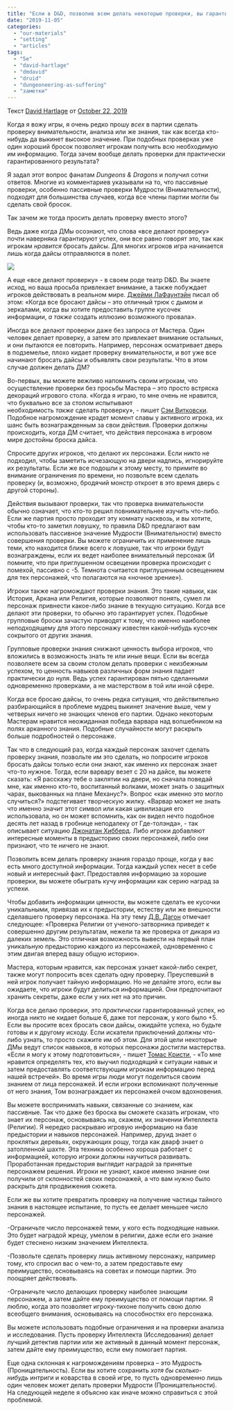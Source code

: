 ```yaml
---
title: "Если в D&D, позволив всем делать некоторые проверки, вы гарантируете успех, то зачем тогда вообще бросать дайсы?"
date: "2019-11-05"
categories: 
  - "our-materials"
  - "setting"
  - "articles"
tags: 
  - "5e"
  - "david-hartlage"
  - "dmdavid"
  - "druid"
  - "dungeoneering-as-suffering"
  - "заметки"
---
```


Текст [David Hartlage](https://vk.com/away.php?to=https%3A%2F%2Fdmdavid.com%2Ftag%2Fauthor%2Fadmin%2F) от [October 22, 2019](https://vk.com/away.php?to=https%3A%2F%2Fdmdavid.com%2Ftag%2Fwhy-bother-having-everyone-roll-a-check-when-it-just-guarantees-success%2F)

Когда я вожу игры, я очень редко прошу _всех_ в партии сделать проверку внимательности, анализа или же знания, так как всегда кто-нибудь да выкинет высокое значение. При подобных проверках уже один хороший бросок позволяет игрокам получить всю необходимую им информацию. Тогда зачем вообще делать проверки для практически гарантированного результата?

Я задал этот вопрос фанатам _Dungeons & Dragons_ и получил сотни ответов. Многие из комментариев указывали на то, что пассивные проверки, особенно пассивные проверки Мудрости (Внимательности), подходят для большинства случаев, когда все члены партии могли бы сделать свой бросок.

Так зачем же тогда просить делать проверку вместо этого?

Ведь даже когда ДМы осознают, что слова «все делают проверку» почти наверняка гарантируют успех, они все равно говорят это, так как игрокам _нравится_ бросать дайсы. Для многих игроков игра начинается лишь когда дайсы отправляются в полет.

![](https://sun9-9.userapi.com/c858520/v858520814/2591e/2IUZ_RBpuUY.jpg)

А еще «все делают проверку» - в своем роде театр D&D. Вы знаете исход, но ваша просьба привлекает внимание, а также побуждает игроков действовать в реальном мире. [Джейми ЛаФаунтэйн](https://vk.com/away.php?to=https%3A%2F%2Ftwitter.com%2Fhoratiodrank) писал об этом: «Когда все бросают дайсы – это отличный трюк с дымом и зеркалами, когда вы хотите предоставить группе кусочек информации, _а также_ создать иллюзию возможного провала».

Иногда все делают проверки даже без запроса от Мастера. Один человек делает проверку, а затем это привлекает внимание остальных, и они пытаются ее повторить. Например, персонаж осматривает дверь в подземелье, плохо кидает проверку внимательности, и вот уже все начинают бросать дайсы и объявлять свои результаты. Что в этом случае должен делать ДМ?

Во-первых, вы можете вежливо напомнить своим игрокам, что осуществление проверки без просьбы Мастера – это просто встряска декораций игрового стола. «Когда я играю, то мне очень не нравится, что буквально все за столом испытывают необходимость _также_ сделать проверку», - пишет [Сэм Витковски](https://vk.com/away.php?to=https%3A%2F%2Ftwitter.com%2FWitkowskiBoi%2F). Подобное нагромождение крадет момент славы у активного игрока, их шанс быть вознагражденным за свои действия. Проверки должны происходить, когда ДМ считает, что действия персонажа в игровом мире достойны броска дайса.

Спросите других игроков, что делают их персонажи. Если никто не подходил, чтобы заметить исчезающую на двери надпись, игнорируйте их результаты. Если же все подошли к этому месту, то примите во внимание ограничения по времени, но позвольте всем сделать проверку (и, возможно, бродячий монстр откроет в это время дверь с другой стороны).

Действия вызывают проверки, так что проверка внимательности обычно означает, что кто-то решил повнимательнее изучить что-либо. Если же партия просто проходит эту комнату насквозь, и вы хотите, чтобы кто-то заметил ловушку, то правила D&D предлагают вам использовать пассивное значение Мудрости (Внимательности) вместо совершения проверки. Вы можете ограничить их применение лишь теми, кто находится ближе всего к ловушке, так что игроки будут вознаграждены, если их ведет наиболее внимательный персонаж (И помните, что при приглушенном освещении проверка происходит с помехой, пассивно с -5. Темнота считается приглушенным освещением для тех персонажей, что полагаются на «ночное зрение»).

Игроки также нагромождают проверки знания. Это такие навыки, как История, Аркана или Религия, которые позволяют понять, сумел ли персонаж привнести какое-либо знание в текущую ситуацию. Когда все делают эти проверки, то обычно это гарантирует успех. Подобные групповые броски зачастую приводят к тому, что именно наиболее неподходящему для этого персонажу известен какой-нибудь кусочек сокрытого от других знания.

Групповые проверки знания снижают ценность выбора игроков, что вложились в возможность знать те или иные вещи. Если вы всегда позволяете всем за своим столом делать проверки с неизбежным успехом, то ценность навыков различных форм знания падает практически до нуля. Ведь успех гарантирован пятью сделанными одновременно проверками, а не мастерством в той или иной сфере.

Когда все бросаю дайсы, то очень редка ситуация, что действительно разбирающийся в проблеме мудрец выкинет значение выше, чем у четверых ничего не знающих членов его партии. Однако некоторым Мастерам нравится неожиданная победа варвара над волшебником на полях арканного знания. Подобные случайности могут раскрыть больше подробностей о персонаже.

Так что в следующий раз, когда каждый персонаж захочет сделать проверку знания, позвольте им это сделать, но попросите игроков бросать дайсы только если они знают, как именно их персонаж знает что-то нужное. Тогда, если варвару везет с 20 на дайсе, вы можете сказать: «Я расскажу тебе о заклятии на двери, но сначала поведай мне, как именно кто-то, воспитанный волками, может знать о защитных чарах, выкованных на плане Механус?». Вопрос «как именно это могло случиться?» подстегивает творческую жилку. «Варвар может не знать что именно значит этот символ или какая цивилизация его использовала, но он может вспомнить, как он видел нечто подобное десять лет назад в гробнице неподалеку от Где-толэнда», - так описывает ситуацию [Джонатан Хибберд](https://vk.com/away.php?to=https%3A%2F%2Ftwitter.com%2Fkageneko). Либо игроки добавляют интересные моменты в предысторию своих персонажей, либо они признают, что те ничего не знают.

Позволить всем делать проверку знания гораздо проще, когда у вас есть много доступной информации. Тогда каждый успех несет в себе новый и интересный факт. Предоставляя информацию за хорошие проверки, вы можете обыграть кучу информации как серию наград за успехи.

Чтобы добавить информации ценности, вы можете сделать ее кусочки уникальными, привязав их к предыстории, естеству или же внешности сделавшего проверку персонажа. На эту тему [Д.В. Дагон](https://vk.com/away.php?to=https%3A%2F%2Ftwitter.com%2FDW_Dagon) отмечает следующее: «Проверка Религии от ученого-затворника приведет к совершенно другим результатам, нежели та же проверка от дикаря из далеких земель. Это отличная возможность вывести на первый план уникальную предысторию каждого из персонажей, одновременно с этим двигая вперед вашу общую историю».

Мастера, которым нравится, как персонаж узнает какой-либо секрет, также могут попросить всех сделать одну проверку. Преуспевший в ней игрок получает тайную информацию. Но не делайте этого, если вы ожидаете, что игроки будут делиться информацией. Они предпочитают хранить секреты, даже если у них нет на это причин.

Когда все делаю проверки, это _практически_ гарантированный успех, но иногда никто не кидает больше 6, даже тот персонаж, у кого было +5. Если вы просите всех бросать свои дайсы, ожидайте успеха, но будьте готовы и к другому исходу. Если искатели приключений _должны_ что-либо узнать, то просто скажите им об этом. Для этой цели некоторые ДМы ведут список навыков, в которых персонажи достигли мастерства. «Если я могу к этому подготовиться», - пишет [Томас Кристи](https://vk.com/away.php?to=https%3A%2F%2Ftwitter.com%2Fd20play), - «То мне нравится определять тех, кто выучил подходящий к ситуации навык и затем предоставлять соответствующим игрокам информацию перед нашей встречей». Во время игры люди могут поделиться своим знанием от лица персонажей. И если игроки вспоминают полученные от него знания, Том вознаграждает их персонажей очком вдохновения.

Вы можете воспринимать навыки, связанные со знанием, как пассивные. Так что даже без броска вы сможете сказать игрокам, что знает их персонаж, основываясь на, скажем, их значении Интеллекта (Религии). Я нередко раскрываю игровую информацию на базе предыстории и навыков персонажей. Например, друид знает о проклятых деревьях, окружающих рощу, тогда как дварф знает о затопленной шахте. Эта техника особенно хороша работает с информацией, которую игроки должны научиться развивать. Проработанная предыстория выглядит наградой за принятые персонажем решения. Игроки не узнают, какое именно знание они получили от склонностей своих персонажей, а что вам нужно было раскрыть для продвижения сюжета.

Если же вы хотите превратить проверку на получение частицы тайного знания в настоящее испытание, то пусть ее делает меньшее число персонажей.

\-Ограничьте число персонажей теми, у кого есть подходящие навыки. Это будет наградой жрецу, умелом в религии, даже если его знание будет стеснено низким значением Интеллекта.

\-Позвольте сделать проверку лишь активному персонажу, например тому, кто спросил вас о чем-то, а затем предоставьте ему преимущество, основываясь на советах и помощи партии. Это поощряет действовать.

\-Ограничьте число делающих проверку наиболее знающим персонажем, а затем дайте ему преимущество от помощи партии. Я люблю, когда это позволяет игроку-тихоне получить свою долю всеобщего внимания, основываясь на способностях его персонажа.

Вы можете использовать подобные ограничения и на проверки анализа и исследования. Пусть проверку Интеллекта (Исследования) делает лучший детектив партии или же активный в данный момент персонаж, затем дайте ему преимущество, если ему помогает партия.

Еще одна склонная к нагромождениям проверка – это Мудрость (Проницательность). Если вы хотите сохранить _хотя бы сколько-нибудь_ интриги и коварства в своей игре, то пусть одновременно лишь один человек может делать проверки Мудрости (Проницательности). На следующей неделе я объясню как иначе можно справиться с этой проблемой.
